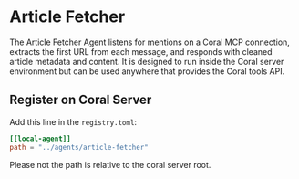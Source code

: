 # Article Fetcher

The Article Fetcher Agent listens for mentions on a Coral MCP connection, extracts the first URL from each message, and responds with cleaned article metadata and content. It is designed to run inside the Coral server environment but can be used anywhere that provides the Coral tools API.

## Register on Coral Server

Add this line in the `registry.toml`:

```toml
[[local-agent]]
path = "../agents/article-fetcher"
```

Please not the path is relative to the coral server root.